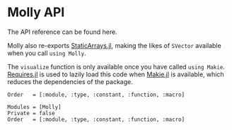 # Molly API

The API reference can be found here.

Molly also re-exports [StaticArrays.jl](https://github.com/JuliaArrays/StaticArrays.jl), making the likes of `SVector` available when you call `using Molly`.

The `visualize` function is only available once you have called `using Makie`.
[Requires.jl](https://github.com/JuliaPackaging/Requires.jl) is used to lazily load this code when [Makie.jl](https://github.com/JuliaPlots/Makie.jl) is available, which reduces the dependencies of the package.

```@index
Order   = [:module, :type, :constant, :function, :macro]
```

```@autodocs
Modules = [Molly]
Private = false
Order   = [:module, :type, :constant, :function, :macro]
```
